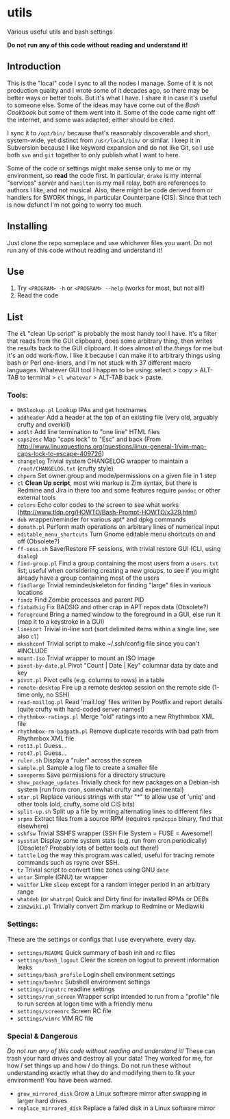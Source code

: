 # utils
Various useful utils and bash settings

**Do not run any of this code without reading and understand it!**

## Introduction

This is the "local" code I sync to all the nodes I manage.  Some of it is not production quality and I wrote some of it decades ago, so there may be better ways or better tools.  But it's what I have.  I share it in case it's useful to someone else.  Some of the ideas may have come out of the _Bash Cookbook_ but some of them went into it.  Some of the code came right off the internet, and some was adapted; either should be cited.

I sync it to `/opt/bin/` because that's reasonably discoverable and short, system-wide, yet distinct from `/usr/local/bin/` or similar.  I keep it in Subversion because I like keyword expansion and do not like Git, so I use both `svn` and `git` together to only publish what I want to here.

Some of the code or settings might make sense only to me or my environment, so **read** the code first.  In particular, `drake` is my internal "services" server and `hamilton` is my mail relay, both are references to authors I like, and not musical.  Also, there might be code derived from or handlers for $WORK things, in particular Counterpane (CIS).  Since that tech is now defunct I'm not going to worry too much.


## Installing

Just clone the repo someplace and use whichever files you want.  Do not run any of this code without reading and understand it!


## Use

1. Try `<PROGRAM> -h` or `<PROGRAM> --help` (works for most, but not all!)
2. Read the code


## List

The **`cl`** "clean Up script" is probably the most handy tool I have.  It's a filter that reads from the GUI clipboard, does some arbitrary thing, then writes the results back to the GUI clipboard.  It does almost _all the things_ for me but it's an odd work-flow.  I like it because I can make it to arbitrary things using bash or Perl one-liners, and I'm not stuck with 37 different macro languages.  Whatever GUI tool I happen to be using: select > copy > ALT-TAB to terminal > `cl whatever` > ALT-TAB back > paste.


### Tools:

* `DNSlookup.pl` Lookup IPAs and get hostnames
* `addheader` Add a header at the top of an existing file (very old, arguably crufty and overkill)
* `addlt` Add line termination to "one line" HTML files
* `caps2esc` Map "caps lock" to "Esc" and back (From http://www.linuxquestions.org/questions/linux-general-1/vim-map-caps-lock-to-escape-409726)
* `changelog` Trivial system CHANGELOG wrapper to maintain a `/root/CHANGELOG.txt` (crufty style)
* `chperm` Set owner.group and mode/permissions on a given file in 1 step
* `cl` **Clean Up script**, most wiki markup is Zim syntax, but there is Redmine and Jira in there too and some features require `pandoc` or other external tools
* `colors` Echo color codes to the screen to see what works (http://www.tldp.org/HOWTO/Bash-Prompt-HOWTO/x329.html)
* `deb` wrapper/reminder for various apt* and dpkg commands
* `domath.pl` Perform math operations on arbitrary lines of numerical input
* `editable_menu_shortcuts` Turn Gnome editable menu shortcuts on and off (Obsolete?)
* `ff-sess.sh` Save/Restore FF sessions, with trivial restore GUI (CLI, using `dialog`)
* `find-group.pl` Find a group containing the most users from a `users.txt` list; useful when considering creating a new groups, to see if you might already have a group containing most of the users
* `findlarge` Trivial reminder/skeleton for finding "large" files in various locations
* `findz` Find Zombie processes and parent PID
* `fixbadsig` Fix BADSIG and other crap in APT repos data (Obsolete?)
* `foreground` Bring a named window to the foreground in a GUI, else run it (map it to a keystroke in a GUI)
* `linesort` Trivial in-line sort (sort delimited items within a single line, see also `cl`)
* `mksshconf` Trivial script to make ~/.ssh/config file since you can't #INCLUDE
* `mount-iso` Trivial wrapper to mount an ISO image
* `pivot-by-date.pl` Pivot "Count | Date | Key" columnar data by date and key
* `pivot.pl` Pivot cells (e.g. columns to rows) in a table
* `remote-desktop` Fire up a remote desktop session on the remote side (1-time only, no SSH)
* `read-maillog.pl` Read 'mail.log' files written by Postfix and report details (quite crufty with hard-coded server names!)
* `rhythmbox-ratings.pl` Merge "old" ratings into a new Rhythmbox XML file
* `rhythmbox-rm-badpath.pl` Remove duplicate records with bad path from Rhythmbox XML file
* `rot13.pl` Guess...
* `rot47.pl` Guess...
* `ruler.sh` Display a "ruler" across the screen
* `sample.pl` Sample a log file to create a smaller file
* `saveperms` Save permissions for a directory structure
* `show_package_updates` Trivially check for new packages on a Debian-ish system (run from cron, somewhat crufty and experimental)
* `star.pl` Replace various strings with star "*" to allow use of 'uniq' and other tools (old, crufty, some old CIS bits)
* `split-up.sh` Split up a file by writing alternating lines to different files
* `srpmx` Extract files from a source RPM (requires `rpm2cpio` binary, find that elsewhere)
* `sshfsw` Trivial SSHFS wrapper (SSH File System = FUSE = Awesome!)
* `sysstat` Display some system stats (e.g. run from cron periodically) (Obsolete?  Probably lots of better tools out there!)
* `tattle` Log the way this program was called; useful for tracing remote commands such as rsync over SSH.
* `tz` Trivial script to convert time zones using GNU `date`
* `untar` Simple (GNU) tar wrapper
* `waitfor` Like `sleep` except for a random integer period in an arbitrary range
* `whatdeb` (or `whatrpm`) Quick and Dirty find for installed RPMs or DEBs
* `zim2wiki.pl` Trivially convert Zim markup to Redmine or Mediawiki


### Settings:

These are the settings or configs that I use everywhere, every day.

* `settings/README` Quick summary of bash init and rc files
* `settings/bash_logout` Clear the screen on logout to prevent information leaks
* `settings/bash_profile` Login shell environment settings
* `settings/bashrc` Subshell environment settings
* `settings/inputrc` readline settings
* `settings/run_screen` Wrapper script intended to run from a "profile" file to run screen at logon time with a friendly menu
* `settings/screenrc` Screen RC file
* `settings/vimrc` VIM RC file


### Special & Dangerous

*Do not run any of this code without reading and understand it!*  These can trash your hard drives and destroy all your data!  They worked for me, for how *I* set things up and how *I* do things.  Do not run these without understanding exactly what they do and modifying them to fit your environment!  You have been warned.

* `grow_mirrored_disk` Grow a Linux software mirror after swapping in larger hard drives
* `replace_mirrored_disk` Replace a failed disk in a Linux software mirror
